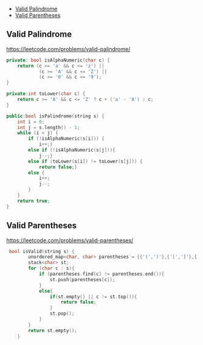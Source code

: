 + [Valid Palindrome](#valid-palindrome)
+ [Valid Parentheses](#valid-parentheses)

## Valid Palindrome

https://leetcode.com/problems/valid-palindrome/

```cpp
private: bool isAlphaNumeric(char c) {
    return (c >= 'a' && c <= 'z') ||
            (c >= 'A' && c <= 'Z') ||
            (c >= '0' && c <= '9');
}

private:int toLower(char c) {
    return c >= 'A' && c <= 'Z' ? c + ('a' - 'A') : c;
}

public:bool isPalindrome(string s) {
    int i = 0;
    int j = s.length() - 1;
    while (i < j) {
        if (!isAlphaNumeric(s[i])) {
            i++;}
        else if (!isAlphaNumeric(s[j])){
            j--;}
        else if (toLower(s[i]) != toLower(s[j])) {
            return false;}
        else {
            i++;
            j--;
        }
    }
    return true;
}
```

## Valid Parentheses

https://leetcode.com/problems/valid-parentheses/

```cpp
 bool isValid(string s) {
        unordered_map<char, char> parentheses = {{'(',')'},{'[',']'},{'{','}'}};
        stack<char> st;
        for (char c : s){
            if (parentheses.find(c) != parentheses.end()){
                st.push(parentheses[c]);
            }
            else{
                if(st.empty() || c != st.top()){
                    return false;
                }
                st.pop();
            }
        }
        return st.empty();
    } 
```

